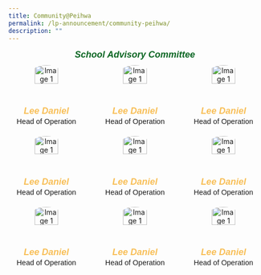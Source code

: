 ```yaml
---
title: Community@Peihwa
permalink: /lp-announcement/community-peihwa/
description: ""
---
```

<h5 style="font-weight: 700;margin: 0;color:#0B6623;font-size:18px;margin-top:15px; font-family:sans-serif;text-align:center;" class="header">School Advisory Committee</h5>

<div style="display: flex; flex-wrap: wrap; justify-content: space-between; max-width: 1000px; margin: 0 auto;" class="image-container">
  <div style="width: 30%; margin-bottom: 20px; padding: 10px; box-sizing: border-box; text-align: center;" class="image-box">
    <img style="width: 60%; height: auto; margin-bottom: 20px;border-radius: 50%;" alt="Image 1" src="/images/100by100(export50).png">
    <h5 style="font-weight: 700;margin: 0;color:#F8BF58;font-size:18px;font-family:sans-serif;margin0;" class="header">Lee Daniel</h5>
    <p style="font-size:14.5px; line-height:1.5 ;margin:0; font-family:sans-serif;">Head of Operation</p>
  </div>
  <div style="width: 30%; margin-bottom: 20px; padding: 10px; box-sizing: border-box; text-align: center;" class="image-box">
    <img style="width: 60%; height: auto; margin-bottom: 20px;border-radius: 50%;" alt="Image 1" src="/images/100by100(export50).png">
    <h5 style="font-weight: 700;margin: 0;color:#F8BF58;font-size:18px;font-family:sans-serif;margin0;" class="header">Lee Daniel</h5>
    <p style="font-size:14.5px; line-height:1.5 ;margin:0; font-family:sans-serif;">Head of Operation</p>
  </div>
  <div style="width: 30%; margin-bottom: 20px; padding: 10px; box-sizing: border-box; text-align: center;" class="image-box">
    <img style="width: 60%; height: auto; margin-bottom: 20px;border-radius: 50%;" alt="Image 1" src="/images/100by100(export50).png">
    <h5 style="font-weight: 700;margin: 0;color:#F8BF58;font-size:18px;font-family:sans-serif;margin0;" class="header">Lee Daniel</h5>
    <p style="font-size:14.5px; line-height:1.5 ;margin:0; font-family:sans-serif;">Head of Operation</p>
  </div>
  <div style="width: 30%; margin-bottom: 20px; padding: 10px; box-sizing: border-box; text-align: center;" class="image-box">
    <img style="width: 60%; height: auto; margin-bottom: 20px;border-radius: 50%;" alt="Image 1" src="/images/100by100(export50).png">
    <h5 style="font-weight: 700;margin: 0;color:#F8BF58;font-size:18px;font-family:sans-serif;margin0;" class="header">Lee Daniel</h5>
    <p style="font-size:14.5px; line-height:1.5 ;margin:0; font-family:sans-serif;">Head of Operation</p>
  </div>
  <div style="width: 30%; margin-bottom: 20px; padding: 10px; box-sizing: border-box; text-align: center;" class="image-box">
    <img style="width: 60%; height: auto; margin-bottom: 20px;border-radius: 50%;" alt="Image 1" src="/images/100by100(export50).png">
    <h5 style="font-weight: 700;margin: 0;color:#F8BF58;font-size:18px;font-family:sans-serif;margin0;" class="header">Lee Daniel</h5>
    <p style="font-size:14.5px; line-height:1.5 ;margin:0; font-family:sans-serif;">Head of Operation</p>
  </div>
  <div style="width: 30%; margin-bottom: 20px; padding: 10px; box-sizing: border-box; text-align: center;" class="image-box">
    <img style="width: 60%; height: auto; margin-bottom: 20px;border-radius: 50%;" alt="Image 1" src="/images/100by100(export50).png">
    <h5 style="font-weight: 700;margin: 0;color:#F8BF58;font-size:18px;font-family:sans-serif;margin0;" class="header">Lee Daniel</h5>
    <p style="font-size:14.5px; line-height:1.5 ;margin:0; font-family:sans-serif;">Head of Operation</p>
  </div>
	<div style="width: 30%; margin-bottom: 20px; padding: 10px; box-sizing: border-box; text-align: center;" class="image-box">
    <img style="width: 60%; height: auto; margin-bottom: 20px;border-radius: 50%;" alt="Image 1" src="/images/100by100(export50).png">
    <h5 style="font-weight: 700;margin: 0;color:#F8BF58;font-size:18px;font-family:sans-serif;margin0;" class="header">Lee Daniel</h5>
    <p style="font-size:14.5px; line-height:1.5 ;margin:0; font-family:sans-serif;">Head of Operation</p>
  </div>
	<div style="width: 30%; margin-bottom: 20px; padding: 10px; box-sizing: border-box; text-align: center;" class="image-box">
    <img style="width: 60%; height: auto; margin-bottom: 20px;border-radius: 50%;" alt="Image 1" src="/images/100by100(export50).png">
    <h5 style="font-weight: 700;margin: 0;color:#F8BF58;font-size:18px;font-family:sans-serif;margin0;" class="header">Lee Daniel</h5>
    <p style="font-size:14.5px; line-height:1.5 ;margin:0; font-family:sans-serif;">Head of Operation</p>
  </div>
	<div style="width: 30%; margin-bottom: 20px; padding: 10px; box-sizing: border-box; text-align: center;" class="image-box">
    <img style="width: 60%; height: auto; margin-bottom: 20px;border-radius: 50%;" alt="Image 1" src="/images/100by100(export50).png">
    <h5 style="font-weight: 700;margin: 0;color:#F8BF58;font-size:18px;font-family:sans-serif;margin0;" class="header">Lee Daniel</h5>
    <p style="font-size:14.5px; line-height:1.5 ;margin:0; font-family:sans-serif;">Head of Operation</p>
  </div>
</div>